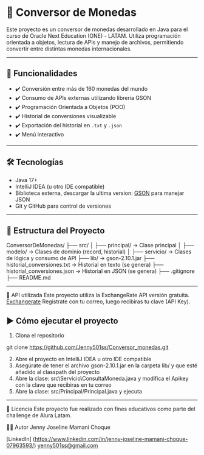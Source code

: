 # 💱 Conversor de Monedas

Este proyecto es un conversor de monedas desarrollado en Java para el curso de Oracle Next Education (ONE) - LATAM. 
Utiliza programación orientada a objetos, lectura de APIs y manejo de archivos, permitiendo convertir entre distintas monedas internacionales.

---

## 🚀 Funcionalidades

- ✔️ Conversión entre más de 160 monedas del mundo
- ✔️ Consumo de APIs externas utilizando libreria GSON
- ✔️ Programación Orientada a Objetos (POO)
- ✔️ Historial de conversiones visualizable
- ✔️ Exportación del historial en `.txt` y `.json`
- ✔️ Menú interactivo

---

## 🛠 Tecnologías

- Java 17+  
- IntelliJ IDEA (u otro IDE compatible)
- Biblioteca externa, descargar la ultima version: [GSON](https://mvnrepository.com/artifact/com.google.code.gson/gson) para manejar JSON  
- Git y GitHub para control de versiones
  
---

## 📂 Estructura del Proyecto

ConversorDeMonedas/
├── src/
│ ├── principal/ → Clase principal
│ ├── modelo/ → Clases de dominio (record, historial)
│ ├── servicio/ → Clases de lógica y consumo de API
├── lib/ → gson-2.10.1.jar
├── historial_conversiones.txt → Historial en texto (se genera)
├── historial_conversiones.json → Historial en JSON (se genera)
├── .gitignore
├── README.md

---

📡 API utilizada
Este proyecto utiliza la ExchangeRate API versión gratuita.
[Exchangerate](https://www.exchangerate-api.com/)
Registrate con tu correo, luego recibiras tu clave (API Key).

## ▶️ Cómo ejecutar el proyecto

1. Clona el repositorio

git clone https://github.com/Jenny501ss/Conversor_monedas.git

2. Abre el proyecto en IntelliJ IDEA u otro IDE compatible
3. Asegúrate de tener el archivo gson-2.10.1.jar en la carpeta lib/ y que esté añadido al classpath del proyecto
4. Abre la clase: src\Servicio\ConsultaMoneda.java y modifica el Apikey con la clave que recibiras en tu correo
5. Abre la clase: src/Principal/Principal.java y ejecuta

---

📝 Licencia
Este proyecto fue realizado con fines educativos como parte del challenge de Alura Latam.

👩‍💻 Autor
Jenny Joseline Mamani Choque

[LinkedIn] (https://www.linkedin.com/in/jenny-joseline-mamani-choque-07963593/)
yenny501ss@gmail.com

